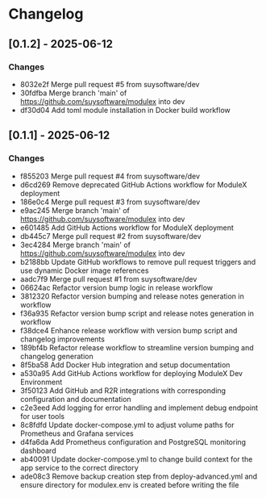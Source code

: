 # Changelog

## [0.1.2] - 2025-06-12

### Changes
- 8032e2f Merge pull request #5 from suysoftware/dev
- 30fdfba Merge branch 'main' of https://github.com/suysoftware/modulex into dev
- df30d04 Add toml module installation in Docker build workflow


## [0.1.1] - 2025-06-12

### Changes
- f855203 Merge pull request #4 from suysoftware/dev
- d6cd269 Remove deprecated GitHub Actions workflow for ModuleX deployment
- 186e0c4 Merge pull request #3 from suysoftware/dev
- e9ac245 Merge branch 'main' of https://github.com/suysoftware/modulex into dev
- e601485 Add GitHub Actions workflow for ModuleX deployment
- db445c7 Merge pull request #2 from suysoftware/dev
- 3ec4284 Merge branch 'main' of https://github.com/suysoftware/modulex into dev
- b2188bb Update GitHub workflows to remove pull request triggers and use dynamic Docker image references
- aadc7f9 Merge pull request #1 from suysoftware/dev
- 06624ac Refactor version bump logic in release workflow
- 3812320 Refactor version bumping and release notes generation in workflow
- f36a935 Refactor version bump script and release notes generation in workflow
- f38dce4 Enhance release workflow with version bump script and changelog improvements
- 189bf4b Refactor release workflow to streamline version bumping and changelog generation
- 8f5ba58 Add Docker Hub integration and setup documentation
- a530a95 Add GitHub Actions workflow for deploying ModuleX Dev Environment
- 3f50123 Add GitHub and R2R integrations with corresponding configuration and documentation
- c2e3eed Add logging for error handling and implement debug endpoint for user tools
- 8c8fdfd Update docker-compose.yml to adjust volume paths for Prometheus and Grafana services
- d4fa6da Add Prometheus configuration and PostgreSQL monitoring dashboard
- ab40091 Update docker-compose.yml to change build context for the app service to the correct directory
- ade08c3 Remove backup creation step from deploy-advanced.yml and ensure directory for modulex.env is created before writing the file

